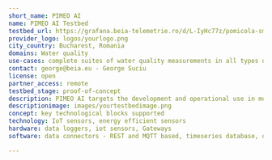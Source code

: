 ```yaml
---
short_name: PIMEO AI
name: PIMEO AI Testbed
testbed_url: https://grafana.beia-telemetrie.ro/d/L-IyHc77z/pomicola-smart-water-xtreme-water-quality-data?orgId=13&from=1670221993320&to=1670243593320
provider_logo: logos/yourlogo.png
city_country: Bucharest, Romania
domains: Water quality
use-cases: complete suites of water quality measurements in all types of sensitive aquatic ecosystems
contact: george@beia.eu - George Suciu
license: open
partner_access: remote
testbed_stage: proof-of-concept
description: PIMEO AI targets the development and operational use in multiple representative environments of an artificial intelligence (AI) powered unmanned surface vehicle (USV) that is capable to perform complete suites of water quality measurements in all types of sensitive aquatic ecosystems. The resulting PIMEO AI USV will be a next-generation advanced analysis tool for studying sensitive ecosystems, identifying pollution sources, and mapping their environmental impact. It will fill an important market need for comprehensive water quality USVs, the market today being highly limited and aimed primarily at hydrology research. 
descriptionimage: images/yourtestbedimage.png
concept: key technological blocks supported 
technology: IoT sensors, energy efficient sensors
hardware: data loggers, iot sensors, Gateways
software: data connectors - REST and MQTT based, timeseries database, open source data visualziation tool

---
```

